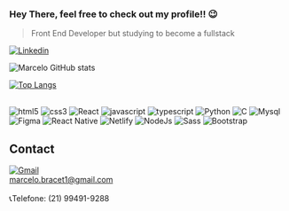### Hey There, feel free to check out my profile!! 😉

> Front End Developer but studying to become a fullstack  

[![Linkedin](https://img.shields.io/badge/LinkedIn-0077B5?style=for-the-badge&logo=linkedin&logoColor=white)](https://www.linkedin.com/in/marcelo-bracet-b51938223/)

![Marcelo GitHub stats](https://github-readme-stats.vercel.app/api?username=MarceloBxD&show_icons=true&theme=merko&layout=pie)

[![Top Langs](https://github-readme-stats.vercel.app/api/top-langs/?username=MarceloBxD&layout=donut-vertical)](https://github.com/anuraghazra/github-readme-stats)

<div style="display: inline_block"></br>
    <img src="https://img.shields.io/badge/HTML5-E34F26?style=for-the-badge&logo=html5&logoColor=white" alt="html5"/>
    <img src="https://img.shields.io/badge/CSS3-1572B6?style=for-the-badge&logo=css3&logoColor=white" alt="css3"/>
    <img src="https://img.shields.io/badge/React-20232A?style=for-the-badge&logo=react&logoColor=61DAFB" alt="React"/>
    <img src="https://img.shields.io/badge/JavaScript-F7DF1E?style=for-the-badge&logo=javascript&logoColor=black" alt="javascript"/>
    <img src="https://img.shields.io/badge/TypeScript-007ACC?style=for-the-badge&logo=typescript&logoColor=white" alt="typescript"/>
    <img src="https://img.shields.io/badge/Python-14354C?style=for-the-badge&logo=python&logoColor=white" alt="Python"/>
    <img src="https://img.shields.io/badge/C-00599C?style=for-the-badge&logo=c&logoColor=white" alt="C"/>
    <img src="https://img.shields.io/badge/MySQL-005C84?style=for-the-badge&logo=mysql&logoColor=white" alt="Mysql"/>
    <img src="https://img.shields.io/badge/Figma-F24E1E?style=for-the-badge&logo=figma&logoColor=white" alt="Figma"/>
    <img src="https://img.shields.io/badge/React_Native-20232A?style=for-the-badge&logo=react&logoColor=61DAFB" alt="React Native"/>
    <img src="https://img.shields.io/badge/Netlify-00C7B7?style=for-the-badge&logo=netlify&logoColor=white" alt="Netlify"/>
    <img src="https://img.shields.io/badge/Node.js-43853D?style=for-the-badge&logo=node.js&logoColor=white" alt="NodeJs"/>
    <img src="https://img.shields.io/badge/Sass-CC6699?style=for-the-badge&logo=sass&logoColor=white" alt="Sass"/>
    <img src="https://img.shields.io/badge/Bootstrap-563D7C?style=for-the-badge&logo=bootstrap&logoColor=white" alt="Bootstrap"/>
</div>

## Contact
[![Gmail](https://img.shields.io/badge/Gmail-D14836?style=for-the-badge&logo=gmail&logoColor=white)](gmail.com) </br>marcelo.bracet1@gmail.com
<br/>
<br/>
📞Telefone: (21) 99491-9288


